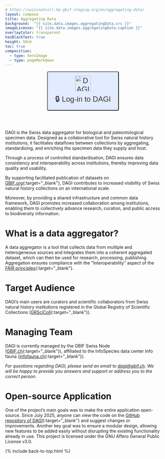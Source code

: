```yaml
---
# https://swissnatcoll.hp.gbif-staging.org/en/aggregating-data/
layout: compose
title: Aggregating Data 
background:  "{{ site.data.images.aggregatingData.src }}"
imageLicense: "{{ site.data.images.aggregatingData.caption }}"
overlayColor: transparent
hasBlackText: true
height: 50vh
toc: true
composition:
  - type: heroImage
  - type: pageMarkdown
---
```


<div style="display: flex; justify-content: center; align-items: center; gap: 30px;">
  <a href="https://dagi.gbif.ch/sign-in" style="text-decoration: none;">
    <button
      style="
        display: flex;
        flex-direction: column;
        align-items: center;
        justify-content: center;
        gap: 8px;
        padding: 12px 24px;
        font-size: 24px;
        border: 2px solid {{ site.data.colors.siteColor.background }};
        border-radius: 4px;
        background-color: #E2EBFF;
        color: #333;
        cursor: pointer;
        text-align: center;
      "
      onmouseover="this.style.color='{{ site.data.colors.siteColor.background }}';"
      onmouseout="this.style.color='#333';"
    >
      <img src="https://dagi.gbif.ch/images/logo-light.png" alt="DAGI logo" style="height: 50px; width: auto;">
      🔒 Log-in to DAGI
    </button>
  </a>
</div>

<br><br>

DAGI is the Swiss data aggregator for biological and paleontological specimen data. Designed as a collaborative tool for Swiss natural history institutions, it facilitates dataflows between collections by aggregating, standardising, and enriching the specimen data they supply and host.

Through a process of controlled standardisation, DAGI ensures data consistency and interoperability across institutions, thereby improving data quality and usability.

By supporting facilitated publication of datasets on [GBIF.org](https://www.gbif.org/){:target="_blank"}, DAGI contributes to increased visibility of Swiss natural history collections on an international scale.

Moreover, by providing a shared infrastructure and common data framework, DAGI promotes increased collaboration among institutions, enabling them to collectively advance research, curation, and public access to biodiversity information.

# What is a data aggregator?

A data aggregator is a tool that collects data from multiple and heterogeneous sources and integrates them into a coherent aggregated dataset, which can then be used for research, processing, publishing. Aggregation ensures compliance with the "Interoperability" aspect of the [FAIR principles](https://www.go-fair.org/fair-principles/){:target="_blank"}.

# Target Audience

DAGI’s main users are curators and scientific collaborators from Swiss natural history institutions registered in the Global Registry of Scientific Collections ([GRSciColl](https://scientific-collections.gbif.org/){:target="_blank"}).

# Managing Team
DAGI is currently managed by the GBIF Swiss Node ([GBIF.ch](https://www.gbif.org/country/CH/summary){:target="_blank"}), affiliated to the InfoSpecies data center Info fauna ([infofauna.ch](https://www.infofauna.ch/fr#gsc.tab=0){:target="_blank"}).

_For questions regarding DAGI, please send an email to [dagi@gbif.ch](mailto:dagi@gbif.ch). We will be happy to provide you answers and support or address you to the correct person._

# Open-source Application

One of the project’s main goals was to make the entire application open-source. Since July 2025, anyone can view the code on the [GitHub repository of DAGI](https://github.com/zebbra/data_aggregator/tree/develop){:target="_blank"} and suggest changes or improvements. Another key goal was to ensure a modular design, allowing new features to be added easily without disrupting the existing functionality already in use.
This project is licensed under the GNU Affero General Public License v3.0.

{% include back-to-top.html %}

